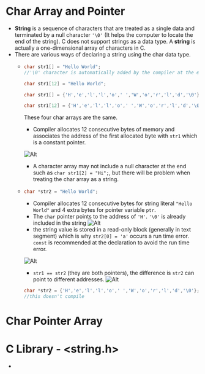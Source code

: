 ﻿# Char Array and Pointer
- **String** is a sequence of characters that are treated as a single data and terminated by a null character `'\0'` (It helps the computer to locate the end of the string). C does not support strings as a data type. A **string** is actually a one-dimensional array of characters in C.
- There are various ways of declaring a string using the char data type.
	- ```c
	  char str1[] = "Hello World";  
	  //'\0' character is automatically added by the compiler at the end of the string
		``` 
		```c
		char str1[12] = "Hello World"; 
		```
		```c
		char str1[] = {'H','e','l','l','o',' ','W','o','r','l','d','\0'};
		```
		```c
		char str1[12] = {'H','e','l','l','o',' ','W','o','r','l','d','\0'};
		```
		These four char arrays are the same.
		- Compiler allocates 12 consecutive bytes of memory and associates the address of the first allocated byte with `str1` which is a constant pointer.
		
		![Alt](https://overiq.com/media/uploads/character-array-in-memory-1504599203175.png)
		- A character array may not include a null character at the end such as `char str1[2] = "Hi";`, but there will be problem when treating the char array as a string.
	- ```c
	  char *str2 = "Hello World";
		```
		- Compiler allocates 12 consecutive bytes for string literal `"Hello World"` and 4 extra bytes for pointer variable `ptr`.
		- The `char` pointer points to the address of `'H'`. `'\0'` is already included in the string
		![Alt](https://overiq.com/media/uploads/2020/07/26/character-pointer-and-string-literal-1504599248003.png)
		- the string value is stored in a read-only block (generally in text segment) which is why `str2[0] = 'a'` occurs a run time error. `const` is recommended at the declaration to avoid the run time error.
		
		![Alt](https://courses.engr.illinois.edu/cs225/sp2022/assets/notes/stack_heap_memory/memory_layout.png)
		- `str1 == str2` (they are both pointers), the difference is `str2` can point to different addresses.
		![Alt](https://media.geeksforgeeks.org/wp-content/cdn-uploads/CommonArticleDesign18-min.png)
		```c
		char *str2 = {'H','e','l','l','o',' ','W','o','r','l','d','\0'};
		//this doesn't compile
		```

# Char Pointer Array


# C Library - <string.h>
- 
